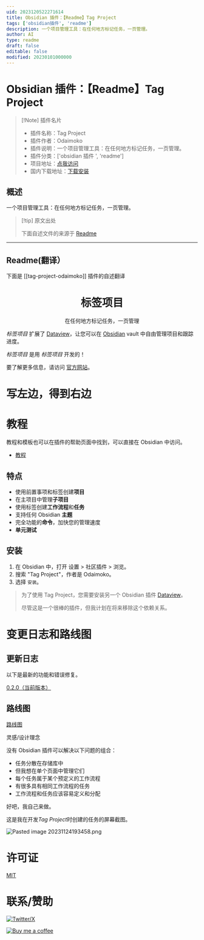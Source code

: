 ```yaml
---
uid: 2023120522271614
title: Obsidian 插件：【Readme】Tag Project
tags: ['obsidian插件', 'readme']
description: 一个项目管理工具：在任何地方标记任务，一页管理。
author: AI
type: readme
draft: false
editable: false
modified: 20230101000000
---
```


# Obsidian 插件：【Readme】Tag Project

> [!Note] 插件名片
> - 插件名称：Tag Project
> - 插件作者：Odaimoko
> - 插件说明：一个项目管理工具：在任何地方标记任务，一页管理。
> - 插件分类：['obsidian 插件 ', 'readme']
> - 项目地址：[点我访问](https://github.com/Odaimoko/tag-project)
> - 国内下载地址：[下载安装](https://pkmer.cn/products/plugin/pluginMarket/?tag-project-odaimoko)

## 概述

一个项目管理工具：在任何地方标记任务，一页管理。

> [!tip] 原文出处
>
>下面自述文件的来源于 [Readme](https://ghproxy.net/https://raw.githubusercontent.com/Odaimoko/tag-project/master/README.md)
>

---

## Readme(翻译）

下面是 [[tag-project-odaimoko]] 插件的自述翻译

<h1 align="center">标签项目</h1>
<p align="center">在任何地方标记任务，一页管理</p>

*标签项目* 扩展了 [Dataview](https://github.com/blacksmithgu/obsidian-dataview)，让您可以在 [Obsidian](https://obsidian.md/) vault 中自由管理项目和跟踪进度。

*标签项目* 是用 *标签项目* 开发的！

要了解更多信息，请访问 [官方网站](https://imoko.cc/blog/imk/TagProject/TagProject---Introduction)。

# 写左边，得到右边

# 教程

教程和模板也可以在插件的帮助页面中找到，可以直接在 Obsidian 中访问。

- [教程](https://imoko.cc/blog/imk/TagProject/Tutorial)

## 特点

- 使用前置事项和标签创建**项目**
- 在主项目中管理**子项目**
- 使用标签创建**工作流程**和**任务**
- 支持任何 Obsidian **主题**
- 完全功能的**命令**，加快您的管理速度
- **单元测试**

## 安装

1. 在 Obsidian 中，打开 设置 > 社区插件 > 浏览。
2. 搜索 "Tag Project"，作者是 Odaimoko。
3. 选择 `安装`。

> 为了使用 Tag Project，您需要安装另一个 Obsidian 插件 [Dataview](https://github.com/blacksmithgu/obsidian-dataview)。
>
> 尽管这是一个很棒的插件，但我计划在将来移除这个依赖关系。

# 变更日志和路线图

## 更新日志

以下是最新的功能和错误修复。

[0.2.0（当前版本）](https://imoko.cc/blog/imk/TagProject/TagProject---Change-log-and-Roadmap#020-current)

## 路线图

[路线图](https://imoko.cc/blog/imk/TagProject/TagProject---Change-log-and-Roadmap#roadmap)

灵感/设计理念

没有 Obsidian 插件可以解决以下问题的组合：

- 任务分散在存储库中
- 但我想在单个页面中管理它们
- 每个任务属于某个预定义的工作流程
- 有很多具有相同工作流程的任务
- 工作流程和任务应该容易定义和分配

好吧，我自己来做。

这是我在开发*Tag Project*时创建的任务的屏幕截图。

![Pasted image 20231124193458.png](docs%2FPasted%20image%2020231124193458.png)

# 许可证

[MIT](LICENSE)

# 联系/赞助

[![Twitter/X](https://img.shields.io/badge/TianFF14-white?logo=twitter)](https://twitter.com/TianFF14)

[![Buy me a coffee](https://img.shields.io/badge/-buy_me_a%C2%A0coffee-white?logo=kofi)](https://ko-fi.com/odaimoko)

